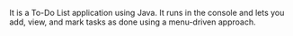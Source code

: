 It is a To-Do List application using Java. It runs in the console and lets you add, view, and mark tasks as done using a menu-driven approach.
